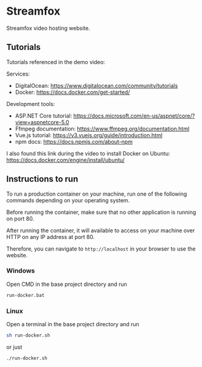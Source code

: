 # Streamfox
Streamfox video hosting website.

## Tutorials
Tutorials referenced in the demo video:

Services:
- DigitalOcean: https://www.digitalocean.com/community/tutorials
- Docker: https://docs.docker.com/get-started/

Development tools:
- ASP.NET Core tutorial: https://docs.microsoft.com/en-us/aspnet/core/?view=aspnetcore-5.0
- Ffmpeg documentation: https://www.ffmpeg.org/documentation.html 
- Vue.js tutorial: https://v3.vuejs.org/guide/introduction.html
- npm docs: https://docs.npmjs.com/about-npm

I also found this link during the video to install Docker on Ubuntu:
https://docs.docker.com/engine/install/ubuntu/

## Instructions to run
To run a production container on your machine, run one of the following commands depending on your operating system.

Before running the container, make sure that no other application is running on port 80.

After running the container, it will available to access on your machine over HTTP on any IP address at port 80.

Therefore, you can navigate to `http://localhost` in your browser to use the website.

### Windows
Open CMD in the base project directory and run
```cmd
run-docker.bat
```

### Linux
Open a terminal in the base project directory and run
```sh
sh run-docker.sh
```

or just
```sh
./run-docker.sh
```
